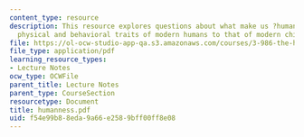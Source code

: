 ```yaml
---
content_type: resource
description: This resource explores questions about what make us ?human? and compares
  physical and behavioral traits of modern humans to that of modern chimps.
file: https://ol-ocw-studio-app-qa.s3.amazonaws.com/courses/3-986-the-human-past-introduction-to-archaeology-fall-2006/f54e99b88eda9a66e2589bff00ff8e08_humanness.pdf
file_type: application/pdf
learning_resource_types:
- Lecture Notes
ocw_type: OCWFile
parent_title: Lecture Notes
parent_type: CourseSection
resourcetype: Document
title: humanness.pdf
uid: f54e99b8-8eda-9a66-e258-9bff00ff8e08
---
```

